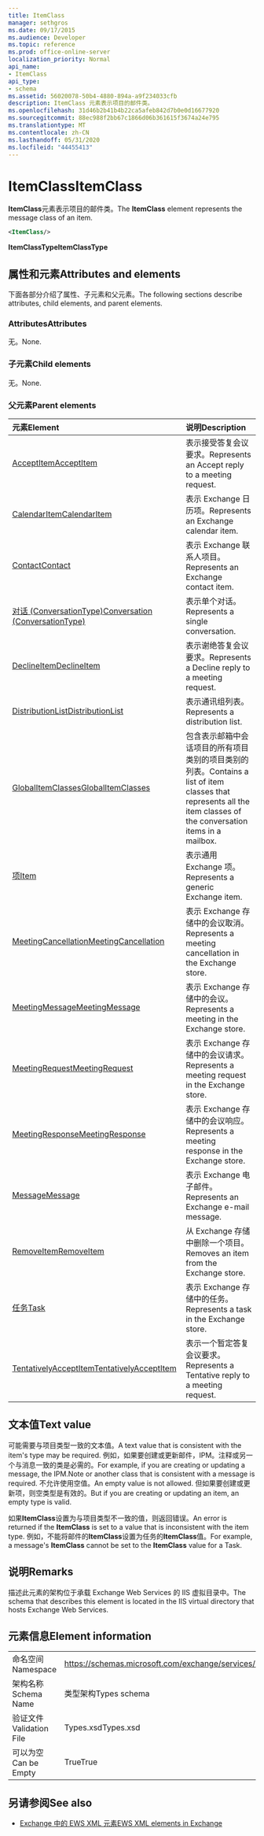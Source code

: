 ```yaml
---
title: ItemClass
manager: sethgros
ms.date: 09/17/2015
ms.audience: Developer
ms.topic: reference
ms.prod: office-online-server
localization_priority: Normal
api_name:
- ItemClass
api_type:
- schema
ms.assetid: 56020078-50b4-4880-894a-a9f234033cfb
description: ItemClass 元素表示项目的邮件类。
ms.openlocfilehash: 31d46b2b41b4b22ca5afeb842d7b0e0d16677920
ms.sourcegitcommit: 88ec988f2bb67c1866d06b361615f3674a24e795
ms.translationtype: MT
ms.contentlocale: zh-CN
ms.lasthandoff: 05/31/2020
ms.locfileid: "44455413"
---
```

# <a name="itemclass"></a><span data-ttu-id="93751-103">ItemClass</span><span class="sxs-lookup"><span data-stu-id="93751-103">ItemClass</span></span>

<span data-ttu-id="93751-104">**ItemClass**元素表示项目的邮件类。</span><span class="sxs-lookup"><span data-stu-id="93751-104">The **ItemClass** element represents the message class of an item.</span></span> 
  
```XML
<ItemClass/>
```

 <span data-ttu-id="93751-105">**ItemClassType**</span><span class="sxs-lookup"><span data-stu-id="93751-105">**ItemClassType**</span></span>
## <a name="attributes-and-elements"></a><span data-ttu-id="93751-106">属性和元素</span><span class="sxs-lookup"><span data-stu-id="93751-106">Attributes and elements</span></span>

<span data-ttu-id="93751-107">下面各部分介绍了属性、子元素和父元素。</span><span class="sxs-lookup"><span data-stu-id="93751-107">The following sections describe attributes, child elements, and parent elements.</span></span>
  
### <a name="attributes"></a><span data-ttu-id="93751-108">Attributes</span><span class="sxs-lookup"><span data-stu-id="93751-108">Attributes</span></span>

<span data-ttu-id="93751-109">无。</span><span class="sxs-lookup"><span data-stu-id="93751-109">None.</span></span>
  
### <a name="child-elements"></a><span data-ttu-id="93751-110">子元素</span><span class="sxs-lookup"><span data-stu-id="93751-110">Child elements</span></span>

<span data-ttu-id="93751-111">无。</span><span class="sxs-lookup"><span data-stu-id="93751-111">None.</span></span>
  
### <a name="parent-elements"></a><span data-ttu-id="93751-112">父元素</span><span class="sxs-lookup"><span data-stu-id="93751-112">Parent elements</span></span>

|<span data-ttu-id="93751-113">**元素**</span><span class="sxs-lookup"><span data-stu-id="93751-113">**Element**</span></span>|<span data-ttu-id="93751-114">**说明**</span><span class="sxs-lookup"><span data-stu-id="93751-114">**Description**</span></span>|
|:-----|:-----|
|[<span data-ttu-id="93751-115">AcceptItem</span><span class="sxs-lookup"><span data-stu-id="93751-115">AcceptItem</span></span>](acceptitem.md) <br/> |<span data-ttu-id="93751-116">表示接受答复会议要求。</span><span class="sxs-lookup"><span data-stu-id="93751-116">Represents an Accept reply to a meeting request.</span></span>  <br/> |
|[<span data-ttu-id="93751-117">CalendarItem</span><span class="sxs-lookup"><span data-stu-id="93751-117">CalendarItem</span></span>](calendaritem.md) <br/> |<span data-ttu-id="93751-118">表示 Exchange 日历项。</span><span class="sxs-lookup"><span data-stu-id="93751-118">Represents an Exchange calendar item.</span></span>  <br/> |
|[<span data-ttu-id="93751-119">Contact</span><span class="sxs-lookup"><span data-stu-id="93751-119">Contact</span></span>](contact.md) <br/> |<span data-ttu-id="93751-120">表示 Exchange 联系人项目。</span><span class="sxs-lookup"><span data-stu-id="93751-120">Represents an Exchange contact item.</span></span>  <br/> |
|[<span data-ttu-id="93751-121">对话 (ConversationType)</span><span class="sxs-lookup"><span data-stu-id="93751-121">Conversation (ConversationType)</span></span>](conversation-conversationtype.md) <br/> |<span data-ttu-id="93751-122">表示单个对话。</span><span class="sxs-lookup"><span data-stu-id="93751-122">Represents a single conversation.</span></span>  <br/> |
|[<span data-ttu-id="93751-123">DeclineItem</span><span class="sxs-lookup"><span data-stu-id="93751-123">DeclineItem</span></span>](declineitem.md) <br/> |<span data-ttu-id="93751-124">表示谢绝答复会议要求。</span><span class="sxs-lookup"><span data-stu-id="93751-124">Represents a Decline reply to a meeting request.</span></span>  <br/> |
|[<span data-ttu-id="93751-125">DistributionList</span><span class="sxs-lookup"><span data-stu-id="93751-125">DistributionList</span></span>](distributionlist.md) <br/> |<span data-ttu-id="93751-126">表示通讯组列表。</span><span class="sxs-lookup"><span data-stu-id="93751-126">Represents a distribution list.</span></span>  <br/> |
|[<span data-ttu-id="93751-127">GlobalItemClasses</span><span class="sxs-lookup"><span data-stu-id="93751-127">GlobalItemClasses</span></span>](globalitemclasses.md) <br/> |<span data-ttu-id="93751-128">包含表示邮箱中会话项目的所有项目类别的项目类别的列表。</span><span class="sxs-lookup"><span data-stu-id="93751-128">Contains a list of item classes that represents all the item classes of the conversation items in a mailbox.</span></span>  <br/> |
|[<span data-ttu-id="93751-129">项</span><span class="sxs-lookup"><span data-stu-id="93751-129">Item</span></span>](item.md) <br/> |<span data-ttu-id="93751-130">表示通用 Exchange 项。</span><span class="sxs-lookup"><span data-stu-id="93751-130">Represents a generic Exchange item.</span></span>  <br/> |
|[<span data-ttu-id="93751-131">MeetingCancellation</span><span class="sxs-lookup"><span data-stu-id="93751-131">MeetingCancellation</span></span>](meetingcancellation.md) <br/> |<span data-ttu-id="93751-132">表示 Exchange 存储中的会议取消。</span><span class="sxs-lookup"><span data-stu-id="93751-132">Represents a meeting cancellation in the Exchange store.</span></span>  <br/> |
|[<span data-ttu-id="93751-133">MeetingMessage</span><span class="sxs-lookup"><span data-stu-id="93751-133">MeetingMessage</span></span>](meetingmessage.md) <br/> |<span data-ttu-id="93751-134">表示 Exchange 存储中的会议。</span><span class="sxs-lookup"><span data-stu-id="93751-134">Represents a meeting in the Exchange store.</span></span>  <br/> |
|[<span data-ttu-id="93751-135">MeetingRequest</span><span class="sxs-lookup"><span data-stu-id="93751-135">MeetingRequest</span></span>](meetingrequest.md) <br/> |<span data-ttu-id="93751-136">表示 Exchange 存储中的会议请求。</span><span class="sxs-lookup"><span data-stu-id="93751-136">Represents a meeting request in the Exchange store.</span></span>  <br/> |
|[<span data-ttu-id="93751-137">MeetingResponse</span><span class="sxs-lookup"><span data-stu-id="93751-137">MeetingResponse</span></span>](meetingresponse.md) <br/> |<span data-ttu-id="93751-138">表示 Exchange 存储中的会议响应。</span><span class="sxs-lookup"><span data-stu-id="93751-138">Represents a meeting response in the Exchange store.</span></span>  <br/> |
|[<span data-ttu-id="93751-139">Message</span><span class="sxs-lookup"><span data-stu-id="93751-139">Message</span></span>](message-ex15websvcsotherref.md) <br/> |<span data-ttu-id="93751-140">表示 Exchange 电子邮件。</span><span class="sxs-lookup"><span data-stu-id="93751-140">Represents an Exchange e-mail message.</span></span>  <br/> |
|[<span data-ttu-id="93751-141">RemoveItem</span><span class="sxs-lookup"><span data-stu-id="93751-141">RemoveItem</span></span>](removeitem.md) <br/> |<span data-ttu-id="93751-142">从 Exchange 存储中删除一个项目。</span><span class="sxs-lookup"><span data-stu-id="93751-142">Removes an item from the Exchange store.</span></span>  <br/> |
|[<span data-ttu-id="93751-143">任务</span><span class="sxs-lookup"><span data-stu-id="93751-143">Task</span></span>](task.md) <br/> |<span data-ttu-id="93751-144">表示 Exchange 存储中的任务。</span><span class="sxs-lookup"><span data-stu-id="93751-144">Represents a task in the Exchange store.</span></span>  <br/> |
|[<span data-ttu-id="93751-145">TentativelyAcceptItem</span><span class="sxs-lookup"><span data-stu-id="93751-145">TentativelyAcceptItem</span></span>](tentativelyacceptitem.md) <br/> |<span data-ttu-id="93751-146">表示一个暂定答复会议要求。</span><span class="sxs-lookup"><span data-stu-id="93751-146">Represents a Tentative reply to a meeting request.</span></span>  <br/> |
   
## <a name="text-value"></a><span data-ttu-id="93751-147">文本值</span><span class="sxs-lookup"><span data-stu-id="93751-147">Text value</span></span>

<span data-ttu-id="93751-148">可能需要与项目类型一致的文本值。</span><span class="sxs-lookup"><span data-stu-id="93751-148">A text value that is consistent with the item's type may be required.</span></span> <span data-ttu-id="93751-149">例如，如果要创建或更新邮件，IPM。注释或另一个与消息一致的类是必需的。</span><span class="sxs-lookup"><span data-stu-id="93751-149">For example, if you are creating or updating a message, the IPM.Note or another class that is consistent with a message is required.</span></span> <span data-ttu-id="93751-150">不允许使用空值。</span><span class="sxs-lookup"><span data-stu-id="93751-150">An empty value is not allowed.</span></span> <span data-ttu-id="93751-151">但如果要创建或更新项，则空类型是有效的。</span><span class="sxs-lookup"><span data-stu-id="93751-151">But if you are creating or updating an item, an empty type is valid.</span></span>
  
<span data-ttu-id="93751-152">如果**ItemClass**设置为与项目类型不一致的值，则返回错误。</span><span class="sxs-lookup"><span data-stu-id="93751-152">An error is returned if the **ItemClass** is set to a value that is inconsistent with the item type.</span></span> <span data-ttu-id="93751-153">例如，不能将邮件的**ItemClass**设置为任务的**ItemClass**值。</span><span class="sxs-lookup"><span data-stu-id="93751-153">For example, a message's **ItemClass** cannot be set to the **ItemClass** value for a Task.</span></span> 
  
## <a name="remarks"></a><span data-ttu-id="93751-154">说明</span><span class="sxs-lookup"><span data-stu-id="93751-154">Remarks</span></span>

<span data-ttu-id="93751-155">描述此元素的架构位于承载 Exchange Web Services 的 IIS 虚拟目录中。</span><span class="sxs-lookup"><span data-stu-id="93751-155">The schema that describes this element is located in the IIS virtual directory that hosts Exchange Web Services.</span></span>
  
## <a name="element-information"></a><span data-ttu-id="93751-156">元素信息</span><span class="sxs-lookup"><span data-stu-id="93751-156">Element information</span></span>

|||
|:-----|:-----|
|<span data-ttu-id="93751-157">命名空间</span><span class="sxs-lookup"><span data-stu-id="93751-157">Namespace</span></span>  <br/> |https://schemas.microsoft.com/exchange/services/2006/types  <br/> |
|<span data-ttu-id="93751-158">架构名称</span><span class="sxs-lookup"><span data-stu-id="93751-158">Schema Name</span></span>  <br/> |<span data-ttu-id="93751-159">类型架构</span><span class="sxs-lookup"><span data-stu-id="93751-159">Types schema</span></span>  <br/> |
|<span data-ttu-id="93751-160">验证文件</span><span class="sxs-lookup"><span data-stu-id="93751-160">Validation File</span></span>  <br/> |<span data-ttu-id="93751-161">Types.xsd</span><span class="sxs-lookup"><span data-stu-id="93751-161">Types.xsd</span></span>  <br/> |
|<span data-ttu-id="93751-162">可以为空</span><span class="sxs-lookup"><span data-stu-id="93751-162">Can be Empty</span></span>  <br/> |<span data-ttu-id="93751-163">True</span><span class="sxs-lookup"><span data-stu-id="93751-163">True</span></span>  <br/> |
   
## <a name="see-also"></a><span data-ttu-id="93751-164">另请参阅</span><span class="sxs-lookup"><span data-stu-id="93751-164">See also</span></span>



- [<span data-ttu-id="93751-165">Exchange 中的 EWS XML 元素</span><span class="sxs-lookup"><span data-stu-id="93751-165">EWS XML elements in Exchange</span></span>](ews-xml-elements-in-exchange.md)

